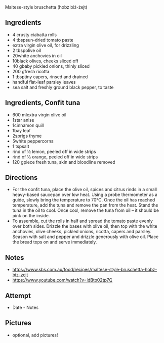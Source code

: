 Maltese-style bruschetta (hobż biż-żejt)

## Ingredients
* 4 crusty ciabatta rolls
* 4 tbspsun-dried tomato paste
* extra virgin olive oil, for drizzling
* 2 tbspolive oil
* 20white anchovies in oil
* 10black olives, cheeks sliced off
* 40 gbaby pickled onions, thinly sliced
* 200 gfresh ricotta
* 1 tbsptiny capers, rinsed and drained
* handful flat-leaf parsley leaves
* sea salt and freshly ground black pepper, to taste

## Ingredients, Confit tuna
* 600 mlextra virgin olive oil
* 1star anise
* 1cinnamon quill
* 1bay leaf
* 2sprigs thyme
* 5white peppercorns
* 1 tspsalt
* rind of ½  lemon, peeled off in wide strips
* rind of ½ orange, peeled off in wide strips
* 120 gpiece fresh tuna, skin and bloodline removed

## Directions
* For the confit tuna, place the olive oil, spices and citrus rinds in a small heavy-based saucepan over low heat. Using a probe thermometer as a guide, slowly bring the temperature to 70°C. Once the oil has reached temperature, add the tuna and remove the pan from the heat. Stand the tuna in the oil to cool. Once cool, remove the tuna from oil – it should be pink on the inside.
* To assemble, cut the rolls in half and spread the tomato paste evenly over both sides. Drizzle the bases with olive oil, then top with the white anchovies, olive cheeks, pickled onions, ricotta, capers and parsley. Season with salt and pepper and drizzle generously with olive oil. Place the bread tops on and serve immediately.

## Notes
* https://www.sbs.com.au/food/recipes/maltese-style-bruschetta-hobz-biz-zejt
* https://www.youtube.com/watch?v=ldBto02tp7Q

## Attempt
* Date - Notes

## Pictures
* optional, add pictures!
